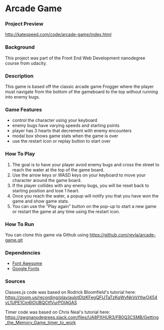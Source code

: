 
# Arcade Game


### Project Preview

http://katespeed.com/code/arcade-game/index.html


### Background

This project was part of the Front End Web Development nanodegree course from udacity.


### Description

This game is based off the classic arcade game Frogger where the player must navigate from the bottom of the gameboard to the top without running into enemy bugs.


### Game Features

* control the character using your keyboard
* enemy bugs have varying speeds and starting points
* player has 3 hearts that decrement with enemy encounters
* modal box shows game stats when the game is over
* use the restart icon or replay button to start over


### How To Play

1. The goal is to have your player avoid enemy bugs and cross the street to reach the water at the top of the game board.
2. Use the arrow keys or WASD keys on your keyboard to move your character around the game board.
3. If the player collides with any enemy bugs, you will be reset back to starting position and lose 1 heart.
4. Once you reach the water, a popup will notify you that you have won the game and show game stats.
5. You can use the "Play again" button on the pop-up to start a new game or restart the game at any time using the restart icon.


### How To Run

You can clone this game via Github using https://github.com/reyla/arcade-game.git


### Dependencies

* [Font Awesome](https://maxcdn.bootstrapcdn.com/font-awesome/4.6.1/css/font-awesome.min.css)
* [Google Fonts](https://fonts.googleapis.com/css?family=Roboto)


### Sources

Classes.js code was based on Rodrick Bloomfield's tutorial here: https://zoom.us/recording/play/aulotDlzKFegQFIJTaTzKgWvNkVsYtlwO454vL1UPE1Cm6lOUBQCtfVurPOIAGAS

Timer code was based on Chris Neal's tutorial here:
https://gwgnanodegrees.slack.com/files/UA8PXHUR3/FB0Q3CSMB/Getting_the_Memory_Game_timer_to_work
